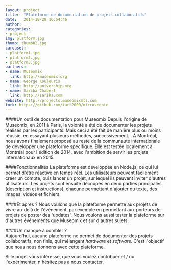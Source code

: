 ```yaml
---
layout: project
title:  "Plateforme de documentation de projets collaboratifs"
date:   2014-10-28 16:54:46
author: 
categories:
- project
img: platform.jpg
thumb: thumb02.jpg
carousel:
- platform1.jpg
- platform2.jpg
- platform3.jpg
partners: 
- name: Museomix
  link: http://museomix.org 
- name: George Koulouris
  link: http://univership.org
- name: Sariha Chabert
  link: http://sariha.com
website: http://projects.museomixmtl.com
fork: https://github.com/tart2000/microscopic
---
```

####Un outil de documentation pour Museomix
Depuis l'origine de Museomix, en 2011 à Paris, la volonté a été de documenter les projets réalisés par les participants. Mais ceci a été fait de manière plus ou moins réussie, en essayant plusieurs méthodes, successivement... À Montréal, nous avons finalement proposé au reste de la communauté internationale de développer une plateforme spécifique. Elle est testée localement à Montréal pour l'édition de 2014, avec l'ambition de servir les projets internationaux en 2015. 

####Fonctionnalités 
La plateforme est développée en Node.js, ce qui lui permet d'être réactive en temps réel. 
Les utilisateurs peuvent facilement créer un compte, puis lancer un projet, sur lequel ils peuvent inviter d'autres utilisateurs. Les projets sont ensuite découpés en deux parties principales (description et instructions), chacune permettant d'ajouter du texte, des images, vidéos et fichiers. 

####Et après ? 
Nous voulons que la plateforme permette aux projets de vivre au-delà de l'événement, par exemple en permettant aux porteurs de projets de poster des 'updates'. 
Nous voulons aussi tester la plateforme sur d'autres événements que Museomix et sur d'autres sujets. 

####Un manque à combler ?  
Aujourd'hui, aucune plateforme ne permet de documenter des projets collaboratifs, non finis, qui mélangent *hardware* et *software*. C'est l'objectif que nous nous donnons avec cette plateforme. 

Si le projet vous intéresse, que vous voulez contribuer et / ou l'expérimenter, n'hésitez pas à nous contacter.  
